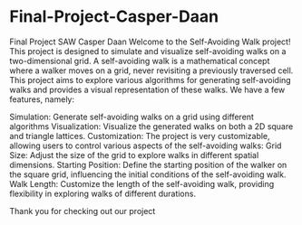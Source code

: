 # Final-Project-Casper-Daan
Final Project SAW Casper Daan
Welcome to the Self-Avoiding Walk project! This project is designed to simulate and visualize self-avoiding walks on a two-dimensional grid. A self-avoiding walk is a mathematical concept where a walker moves on a grid, never revisiting a previously traversed cell. This project aims to explore various algorithms for generating self-avoiding walks and provides a visual representation of these walks. We have a few features, namely:

Simulation: Generate self-avoiding walks on a grid using different algorithms
Visualization: Visualize the generated walks on both a 2D square and triangle lattices.
Customization: The project is very customizable, allowing users to control various aspects of the self-avoiding walks:
Grid Size: Adjust the size of the grid to explore walks in different spatial dimensions.
Starting Position: Define the starting position of the walker on the square grid, influencing the initial conditions of the self-avoiding walk.
Walk Length: Customize the length of the self-avoiding walk, providing flexibility in exploring walks of different durations.

Thank you for checking out our project